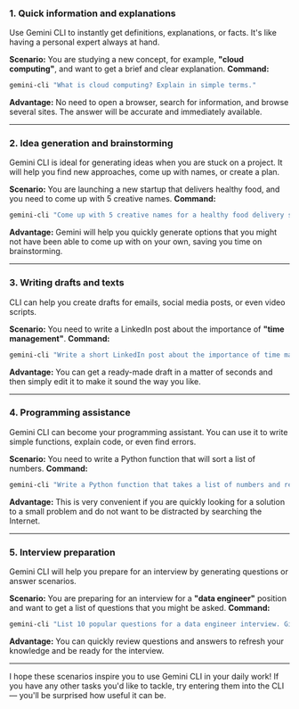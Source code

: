### 1. Quick information and explanations

Use Gemini CLI to instantly get definitions, explanations, or facts. It's like having a personal expert always at hand.

**Scenario:** You are studying a new concept, for example, **"cloud computing"**, and want to get a brief and clear explanation.
**Command:**

```bash
gemini-cli "What is cloud computing? Explain in simple terms."
```

**Advantage:** No need to open a browser, search for information, and browse several sites. The answer will be accurate and immediately available.

-----

### 2. Idea generation and brainstorming

Gemini CLI is ideal for generating ideas when you are stuck on a project. It will help you find new approaches, come up with names, or create a plan.

**Scenario:** You are launching a new startup that delivers healthy food, and you need to come up with 5 creative names.
**Command:**

```bash
gemini-cli "Come up with 5 creative names for a healthy food delivery startup. Names should be short and memorable."
```

**Advantage:** Gemini will help you quickly generate options that you might not have been able to come up with on your own, saving you time on brainstorming.

-----

### 3. Writing drafts and texts

CLI can help you create drafts for emails, social media posts, or even video scripts.

**Scenario:** You need to write a LinkedIn post about the importance of **"time management"**.
**Command:**

```bash
gemini-cli "Write a short LinkedIn post about the importance of time management. The post should contain 3 practical tips."
```

**Advantage:** You can get a ready-made draft in a matter of seconds and then simply edit it to make it sound the way you like.

-----

### 4. Programming assistance

Gemini CLI can become your programming assistant. You can use it to write simple functions, explain code, or even find errors.

**Scenario:** You need to write a Python function that will sort a list of numbers.
**Command:**

```bash
gemini-cli "Write a Python function that takes a list of numbers and returns it sorted in ascending order."
```

**Advantage:** This is very convenient if you are quickly looking for a solution to a small problem and do not want to be distracted by searching the Internet.

-----

### 5. Interview preparation

Gemini CLI will help you prepare for an interview by generating questions or answer scenarios.

**Scenario:** You are preparing for an interview for a **"data engineer"** position and want to get a list of questions that you might be asked.
**Command:**

```bash
gemini-cli "List 10 popular questions for a data engineer interview. Give a brief answer to each of them."
```

**Advantage:** You can quickly review questions and answers to refresh your knowledge and be ready for the interview.

-----

I hope these scenarios inspire you to use Gemini CLI in your daily work! If you have any other tasks you'd like to tackle, try entering them into the CLI — you'll be surprised how useful it can be.
